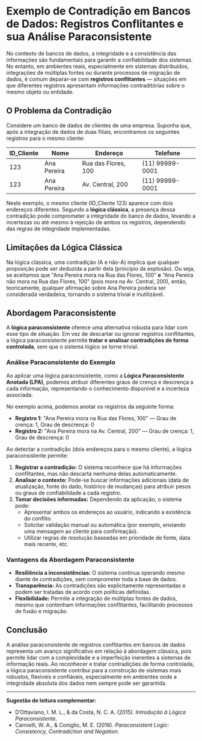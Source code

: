 
# Exemplo de Contradição em Bancos de Dados: Registros Conflitantes e sua Análise Paraconsistente

No contexto de bancos de dados, a integridade e a consistência das informações são fundamentais para garantir a confiabilidade dos sistemas. No entanto, em ambientes reais, especialmente em sistemas distribuídos, integrações de múltiplas fontes ou durante processos de migração de dados, é comum deparar-se com **registros conflitantes** — situações em que diferentes registros apresentam informações contraditórias sobre o mesmo objeto ou entidade.

## O Problema da Contradição

Considere um banco de dados de clientes de uma empresa. Suponha que, após a integração de dados de duas filiais, encontramos os seguintes registros para o mesmo cliente:

| ID_Cliente | Nome         | Endereço                | Telefone      |
|------------|--------------|-------------------------|---------------|
| 123        | Ana Pereira  | Rua das Flores, 100     | (11) 99999-0001 |
| 123        | Ana Pereira  | Av. Central, 200        | (11) 99999-0001 |

Neste exemplo, o mesmo cliente (ID_Cliente 123) aparece com dois endereços diferentes. Segundo a **lógica clássica**, a presença dessa contradição pode comprometer a integridade do banco de dados, levando a incertezas ou até mesmo à rejeição de ambos os registros, dependendo das regras de integridade implementadas.

## Limitações da Lógica Clássica

Na lógica clássica, uma contradição (A e não-A) implica que qualquer proposição pode ser deduzida a partir dela (princípio da explosão). Ou seja, se aceitamos que "Ana Pereira mora na Rua das Flores, 100" **e** "Ana Pereira não mora na Rua das Flores, 100" (pois mora na Av. Central, 200), então, teoricamente, qualquer afirmação sobre Ana Pereira poderia ser considerada verdadeira, tornando o sistema trivial e inutilizável.

## Abordagem Paraconsistente

A **lógica paraconsistente** oferece uma alternativa robusta para lidar com esse tipo de situação. Em vez de descartar ou ignorar registros conflitantes, a lógica paraconsistente permite **tratar e analisar contradições de forma controlada**, sem que o sistema lógico se torne trivial.

### Análise Paraconsistente do Exemplo

Ao aplicar uma lógica paraconsistente, como a **Lógica Paraconsistente Anotada (LPA)**, podemos atribuir diferentes graus de crença e descrença a cada informação, representando o conhecimento disponível e a incerteza associada.

No exemplo acima, podemos anotar os registros da seguinte forma:

- **Registro 1:** "Ana Pereira mora na Rua das Flores, 100" — Grau de crença: 1, Grau de descrença: 0
- **Registro 2:** "Ana Pereira mora na Av. Central, 200" — Grau de crença: 1, Grau de descrença: 0

Ao detectar a contradição (dois endereços para o mesmo cliente), a lógica paraconsistente permite:

1. **Registrar a contradição:** O sistema reconhece que há informações conflitantes, mas não descarta nenhuma delas automaticamente.
2. **Analisar o contexto:** Pode-se buscar informações adicionais (data de atualização, fonte do dado, histórico de mudanças) para atribuir pesos ou graus de confiabilidade a cada registro.
3. **Tomar decisões informadas:** Dependendo da aplicação, o sistema pode:
   - Apresentar ambos os endereços ao usuário, indicando a existência do conflito.
   - Solicitar validação manual ou automática (por exemplo, enviando uma mensagem ao cliente para confirmação).
   - Utilizar regras de resolução baseadas em prioridade de fonte, data mais recente, etc.

### Vantagens da Abordagem Paraconsistente

- **Resiliência a inconsistências:** O sistema continua operando mesmo diante de contradições, sem comprometer toda a base de dados.
- **Transparência:** As contradições são explicitamente representadas e podem ser tratadas de acordo com políticas definidas.
- **Flexibilidade:** Permite a integração de múltiplas fontes de dados, mesmo que contenham informações conflitantes, facilitando processos de fusão e migração.

## Conclusão

A análise paraconsistente de registros conflitantes em bancos de dados representa um avanço significativo em relação à abordagem clássica, pois permite lidar com a complexidade e a imperfeição inerentes a sistemas de informação reais. Ao reconhecer e tratar contradições de forma controlada, a lógica paraconsistente contribui para a construção de sistemas mais robustos, flexíveis e confiáveis, especialmente em ambientes onde a integridade absoluta dos dados nem sempre pode ser garantida.

---

**Sugestão de leitura complementar:**  
- D’Ottaviano, I. M. L., & da Costa, N. C. A. (2015). *Introdução à Lógica Paraconsistente*.  
- Carnielli, W. A., & Coniglio, M. E. (2016). *Paraconsistent Logic: Consistency, Contradiction and Negation*.
```
